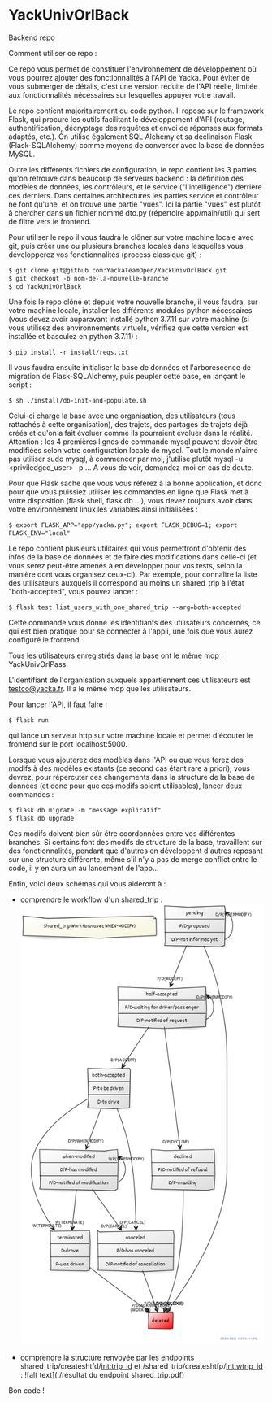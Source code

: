 # YackUnivOrlBack
Backend repo

Comment utiliser ce repo :

Ce repo vous permet de constituer l'environnement de développement où vous pourrez ajouter des fonctionnalités à l'API de Yacka. Pour éviter de vous submerger de détails, c'est une version réduite de l'API réelle, limitée aux fonctionnalités nécessaires sur lesquelles appuyer votre travail.

Le repo contient majoritairement du code python. Il repose sur le framework Flask, qui procure les outils facilitant le développement d'API (routage, authentification, décryptage des requêtes et envoi de réponses aux formats adaptés, etc.). On utilise également SQL Alchemy et sa déclinaison Flask (Flask-SQLAlchemy) comme moyens de converser avec la base de données MySQL.

Outre les différents fichiers de configuration, le repo contient les 3 parties qu'on retrouve dans beaucoup de serveurs backend : la définition des modèles de données, les contrôleurs, et le service ("l'intelligence") derrière ces derniers. Dans certaines architectures les parties service et contrôleur ne font qu'une, et on trouve une partie "vues". Ici la partie "vues" est plutôt à chercher dans un fichier nommé dto.py (répertoire app/main/util) qui sert de filtre vers le frontend.
  
Pour utiliser le repo il vous faudra le clôner sur votre machine locale avec git, puis créer une ou plusieurs branches locales dans lesquelles vous développerez vos fonctionnalités (process classique git) :
  
  ```shell
  $ git clone git@github.com:YackaTeamOpen/YackUnivOrlBack.git
  $ git checkout -b nom-de-la-nouvelle-branche
  $ cd YackUnivOrlBack
  ```
 
Une fois le repo clôné et depuis votre nouvelle branche, il vous faudra, sur votre machine locale, installer les différents modules python nécessaires (vous devez avoir auparavant installé python 3.7.11 sur votre machine (si vous utilisez des environnements virtuels, vérifiez que cette version est installée et basculez en python 3.7.11) :
  
  ```shell
  $ pip install -r install/reqs.txt
  ```
Il vous faudra ensuite initialiser la base de données et l'arborescence de migration de Flask-SQLAlchemy, puis peupler cette base, en lançant le script :
  
  ```shell
  $ sh ./install/db-init-and-populate.sh
  ```
Celui-ci charge la base avec une organisation, des utilisateurs (tous rattachés à cette organisation), des trajets, des partages de trajets déjà créés et qu'on a fait évoluer comme ils pourraient évoluer dans la réalité. Attention : les 4 premières lignes de commande mysql peuvent devoir être modifiées selon votre configuration locale de mysql. Tout le monde n'aime pas utiliser sudo mysql, à commencer par moi, j'utilise plutôt mysql -u <priviledged_user> -p ... A vous de voir, demandez-moi en cas de doute.
  
Pour que Flask sache que vous vous référez à la bonne application, et donc pour que vous puissiez utiliser les commandes en ligne que Flask met à votre disposition (flask shell, flask db ...), vous devez toujours avoir dans votre environnement linux les variables ainsi initialisées :
  
  ```shell
  $ export FLASK_APP="app/yacka.py"; export FLASK_DEBUG=1; export FLASK_ENV="local"
  ```
Le repo contient plusieurs utilitaires qui vous permettront d'obtenir des infos de la base de données et de faire des modifications dans celle-ci (et vous serez peut-être amenés à en développer pour vos tests, selon la manière dont vous organisez ceux-ci). Par exemple, pour connaître la liste des utilisateurs auxquels il correspond au moins un shared_trip à l'état "both-accepted", vous pouvez lancer :

  ```shell
  $ flask test list_users_with_one_shared_trip --arg=both-accepted
  ```
Cette commande vous donne les identifiants des utilisateurs concernés, ce qui est bien pratique pour se connecter à l'appli, une fois que vous aurez configuré le frontend.

Tous les utilisateurs enregistrés dans la base ont le même mdp : YackUnivOrlPass
  
L'identifiant de l'organisation auxquels appartiennent ces utilisateurs est testco@yacka.fr. Il a le même mdp que les utilisateurs.

Pour lancer l'API, il faut faire :

  ```shell
  $ flask run
  ```
qui lance un serveur http sur votre machine locale et permet d'écouter le frontend sur le port localhost:5000.
  
Lorsque vous ajouterez des modèles dans l'API ou que vous ferez des modifs à des modèles existants (ce second cas étant rare a priori), vous devrez, pour répercuter ces changements dans la structure de la base de données (et donc pour que ces modifs soient utilisables), lancer deux commandes :
  
  ```shell
  $ flask db migrate -m "message explicatif"
  $ flask db upgrade
  ```
Ces modifs doivent bien sûr être coordonnées entre vos différentes branches. Si certains font des modifs de structure de la base, travaillent sur des fonctionnalités, pendant que d'autres en développent d'autres reposant sur une structure différente, même s'il n'y a pas de merge conflict entre le code, il y en aura un au lancement de l'app... 
  
Enfin, voici deux schémas qui vous aideront à :

- comprendre le workflow d'un shared_trip :
![alt text](./shared_trip_workflow31-1-22-small.png)

- comprendre la structure renvoyée par les endpoints shared_trip/createshtfd/<int:trip_id> et /shared_trip/createshtfp/<int:wtrip_id> :
![alt text](./résultat du endpoint shared_trip.pdf)

Bon code !
  
